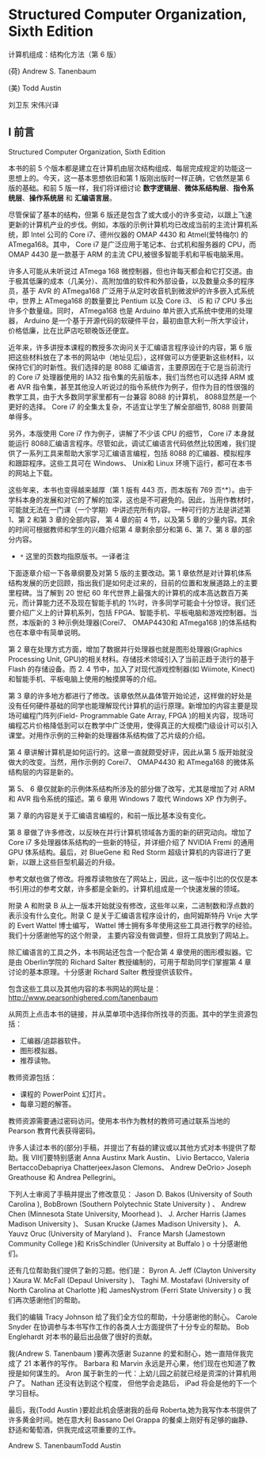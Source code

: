 # Structured Computer Organization, Sixth Edition

计算机组成：结构化方法（第 6 版）


(荷) Andrew S. Tanenbaum

(美) Todd Austin 

刘卫东 宋伟兴译



## I 前言

 Structured Computer Organization, Sixth Edition

本书的前 5 个版本都是建立在计算机由层次结构组成、每层完成规定的功能这一思想上的。今天，这一基本思想依旧和第 1 版刚出版时一样正确，它依然是第 6 版的基础。和前 5 版一样，我们将详细讨论 **数字逻辑层**、**微体系结构层**、**指令系统层**、**操作系统层** 和 **汇编语言层**。

尽管保留了基本的结构，但第 6 版还是包含了或大或小的许多变动，以跟上飞速更新的计算机产业的步伐。例如，本版的示例计算机均已改成当前的主流计算机系统，即 Intel 公司的 Core i7、德州仪器的 OMAP 4430 和 Atmel(爱特梅尔) 的 ATmega168。其中， Core i7 是广泛应用于笔记本、台式机和服务器的 CPU，而 OMAP 4430 是一款基于 ARM 的主流 CPU,被很多智能手机和平板电脑釆用。

许多人可能从未听说过 ATmega 168 微控制器，但也许每天都会和它打交道。由于极其低廉的成本（几美分）、高附加值的软件和外部设备，以及数量众多的程序员，基于 AVR 的 ATmega168 广泛用于从定时收音机到微波炉的许多嵌入式系统中，世界上 ATmega168 的数量要比 Pentium 以及 Core i3、 i5 和 i7 CPU 多出许多个数量级。同时， ATmega168 也是 Arduino 单片嵌入式系统中使用的处理器， Arduino 是一个基于开源代码的软硬件平台，最初由意大利一所大学设计，价格低廉，比在比萨店吃顿晚饭还便宜。

近年来，许多讲授本课程的教授多次询问关于汇编语言程序设计的内容，第 6 版把这些材料放在了本书的网站中（地址见后），这样做可以方便更新这些材料，以保持它们的时新性。我们选择的是 8088 汇编语言，主要原因在于它是当前流行的 Core i7 处理器使用的 IA32 指令集的先前版本，我们当然也可以选择 ARM 或者 AVR 指令集，甚至其他没人听说过的指令系统作为例子，但作为目的性很强的教学工具，由于大多数同学家里都有一台兼容 8088 的计算机， 8088显然是一个更好的选择。 Core i7 的全集太复杂，不适宜让学生了解全部细节, 8088 则要简单得多。

另外，本版使用 Core i7 作为例子，讲解了不少该 CPU 的细节， Core i7 本身就能运行 8088汇编语言程序。尽管如此，调试汇编语言代码依然比较困难，我们提供了一系列工具来帮助大家学习汇编语言编程，包括 8088 的汇编器、模拟程序和跟踪程序。这些工具可在 Windows、 Unix和 Linux 环境下运行，都可在本书的网站上下载。

这些年来，本书也变得越来越厚（第 1 版有 443 页，而本版有 769 页^*）。由于学科本身的发展和对它的了解的加深，这也是不可避免的。因此，当用作教材时，可能就无法在一门课（一个学期）中讲述完所有内容。一种可行的方法是讲述第 1、第 2 和第 3 章的全部内容， 第 4 章的前 4 节，以及第 5 章的少量内容。其余的时间可根据教师和学生的兴趣介绍第 4 章剩余部分和第 6、第 7、第 8 章的部分内容。

* `*` 这里的页数均指原版书。一译者注

下面逐章介绍一下各章纲要及对第 5 版的主要改动。第 1 章依然是对计算机体系结构发展的历史回顾，指出我们是如何走过来的，目前的位置和发展道路上的主要里程碑。当了解到 20 世纪 60 年代世界上最强大的计算机的成本高达数百万美元，而计算能力还不及现在智能手机的 1%时，许多同学可能会十分惊讶。我们还要介绍广义上的计算机系列，包括 FPGA、智能手机、平板电脑和游戏控制器。当然，本版新的 3 种示例处理器(Corei7、 OMAP4430和 ATmega168 )的体系结构也在本章中有简单说明。

第 2 章在处理方式方面，增加了数据并行处理器也就是图形处理器(Graphics Processing Unit, GPU)的相关材料。存储技术领域引入了当前正趋于流行的基于 Flash 的存储设备。而 2. 4 节中，加入了对现代游戏控制器(如 Wiimote, Kinect)和智能手机、平板电脑上使用的触摸屏等的介绍。

第 3 章的许多地方都进行了修改。该章依然从晶体管开始论述，这样做的好处是没有任何硬件基础的同学也能理解现代计算机的运行原理。新增加的内容主要是现场可编程门阵列(Field- Programmable Gate Array, FPGA )的相关内容，现场可编程芯片价格降低到可以在教学中广泛使用，使得真正的大规模门级设计可以引入课堂。对用作示例的三种新的处理器体系结构做了芯片级的介绍。

第 4 章讲解计算机是如何运行的。这章一直就颇受好评，因此从第 5 版开始就没做大的改变。当然，用作示例的 Corei7、 OMAP4430 和 ATmega168 的微体系结构层的内容是新的。

第 5、 6 章仅就新的示例体系结构所涉及的部分做了改写，尤其是增加了对 ARM 和 AVR 指令系统的描述。第 6 章用 Windows 7 取代 Windows XP 作为例子。

第 7 章的内容是关于汇编语言编程的，和前一版比基本没有变化。

第 8 章做了许多修改，以反映在并行计算机领域各方面的新的研究动向。增加了 Core i7 多处理器体系结构的一些新的特征，并详细介绍了 NVIDIA Fremi 的通用 GPU 体系结构。最后，对 BlueGene 和 Red Storm 超级计算机的内容进行了更新，以跟上这些巨型机最近的升级。

参考文献也做了修改。将推荐读物放在了网站上，因此，这一版中引岀的仅仅是本书引用过的参考文献，许多都是全新的。计算机组成是一个快速发展的领域。

附录 A 和附录 B 从上一版本开始就没有修改，这些年以来，二进制数和浮点数的表示没有什么变化。附录 C 是关于汇编语言程序设计的，由阿姆斯特丹 Vrije 大学的 Evert Wattel 博士编写， Wattel 博士拥有多年使用这些工具进行教学的经验。我们十分感谢他写的这个附录， 主要内容没有做调整，但将工具放到了网站上。

除汇编语言的工具之外，本书网站还包含一个配合第 4 章使用的图形模拟器。它是由 Oberlin学院的 Richard Salter 教授编制的，可用于帮助同学们掌握第 4 章讨论的基本原理。十分感谢 Richard Salter 教授提供该软件。

包含这些工具以及其他内容的本书网站的网址是： http://www.pearsonhighered.com/tanenbaum

从网页上点击本书的链接，并从菜单项中选择你所找寻的页面。其中的学生资源包括：

- 汇编器/追踪器软件。
- 图形模拟器。
- 推荐读物。

教师资源包括：

- 课程的 PowerPoint 幻灯片。
- 每章习题的解答。

教师资源需要通过密码访问。使用本书作为教材的教师可通过联系当地的 Pearson 教育代表获得密码。

许多人读过本书的(部分)手稿，并提岀了有益的建议或以其他方式对本书提供了帮助。我 VII们要特别感谢 Anna Austinx Mark Austin、 Livio Bertacco, Valeria BertaccoDebapriya ChatterjeexJason Clemons、 Andrew DeOrio> Joseph Greathouse 和 Andrea Pellegrini。

下列人士审阅了手稿并提出了修改意见： Jason D. Bakos (University of South Carolina ), BobBrown (Southern Polytechnic State University ) 、 Andrew Chen (Minnesota State University, Moorhead )、 J. Archer Harris (James Madison University )、 Susan Krucke (James Madison University )、 A. Yauvz Oruc (University of Maryland )、 France Marsh (Jamestown Community College )和 KrisSchindler (University at Buffalo ) o 十分感谢他们。

还有几位帮助我们提供了新的习题。他们是： Byron A. Jeff (Clayton University ) Xaura W. McFall (Depaul University )、 Taghi M. Mostafavi (University of North Carolina at Charlotte )和 JamesNystrom (Ferri State University ) o 我们再次感谢他们的帮助。

我们的编辑 Tracy Johnson 给了我们全方位的帮助，十分感谢他的耐心。 Carole Snyder 在协调参与本书写作工作的各类人士方面提供了十分专业的帮助。 Bob Englehardt 对本书的最后出品做了很好的贡献。

我(Andrew S. Tanenbaum )要再次感谢 Suzanne 的爱和耐心，她一直陪伴我完成了 21 本著作的写作。 Barbara 和 Marvin 永远是开心果，他们现在也知道了教授是如何谋生的。 Aron 属于新生的一代：上幼儿园之前就已经是资深的计算机用户了。 Nathan 还没有达到这个程度， 但他学会走路后， iPad 将会是他的下一个学习目标。

最后，我(Todd Austin )要趁此机会感谢我的岳母 Roberta,她为我写作本书提供了许多黄金时间。她在意大利 Bassano Del Grappa 的餐桌上刚好有足够的幽静、舒适和葡萄酒，供我完成这项重要的工作。

 Andrew S. TanenbaumTodd Austin